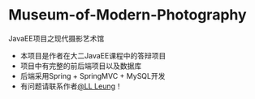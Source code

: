 # Museum-of-Modern-Photography
JavaEE项目之现代摄影艺术馆

* 本项目是作者在大二JavaEE课程中的答辩项目
* 项目中有完整的前后端项目以及数据库
* 后端采用Spring + SpringMVC + MySQL开发
* 有问题请联系作者[@LL Leung](https://github.com/lianglilihahaha)！